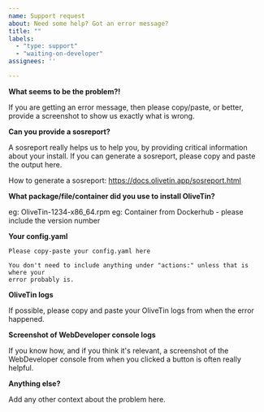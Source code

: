 ```yaml
---
name: Support request
about: Need some help? Got an error message?
title: ""
labels:
  - "type: support"
  - "waiting-on-developer"
assignees: ''

---
```


**What seems to be the problem?!**

If you are getting an error message, then please copy/paste, or better, provide
a screenshot to show us exactly what is wrong.

**Can you provide a sosreport?**

A sosreport really helps us to help you, by providing critical information about your install. If you can generate a sosreport, please copy and paste the output here.

How to generate a sosreport: https://docs.olivetin.app/sosreport.html

**What package/file/container did you use to install OliveTin?**

eg: OliveTin-1234-x86_64.rpm
eg: Container from Dockerhub - please include the version number

**Your config.yaml**

```
Please copy-paste your config.yaml here

You don't need to include anything under "actions:" unless that is where your
error probably is.
```

**OliveTin logs**

If possible, please copy and paste your OliveTin logs from when the error happened.

**Screenshot of WebDeveloper console logs**

If you know how, and if you think it's relevant, a screenshot of the
WebDeveloper console from when you clicked a button is often really helpful.

**Anything else?**

Add any other context about the problem here.

